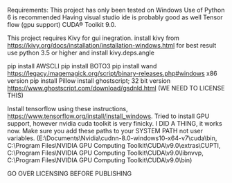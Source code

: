 Requirements:
This project has only been tested on Windows
Use of Python 6 is recommended
Having visual studio ide is probably good as well
Tensor flow (gpu support)
CUDA® Toolkit 9.0.

This project requires Kivy for gui inegration. 
install kivy from https://kivy.org/docs/installation/installation-windows.html
for best result use python 3.5 or higher and install kivy.deps.angle

pip install AWSCLI
pip install BOTO3
pip install wand
https://legacy.imagemagick.org/script/binary-releases.php#windows x86 version
pip install Pillow
install ghostscript; 32 bit version https://www.ghostscript.com/download/gsdnld.html (WE NEED TO LICENSE THIS)

Install tensorflow using these instructions, https://www.tensorflow.org/install/install_windows. Tried to install GPU support, however nvidia cuda toolkit is very finicky. 
I DID A THING, it works now. Make sure you add these paths to your SYSTEM PATH not user variables. (E:\Documents\Nvidia\cudnn-8.0-windows10-x64-v7\cuda\bin, C:\Program Files\NVIDIA GPU Computing Toolkit\CUDA\v9.0\extras\CUPTI, C:\Program Files\NVIDIA GPU Computing Toolkit\CUDA\v9.0\libnvvp, C:\Program Files\NVIDIA GPU Computing Toolkit\CUDA\v9.0\bin)

GO OVER LICENSING BEFORE PUBLISHING
